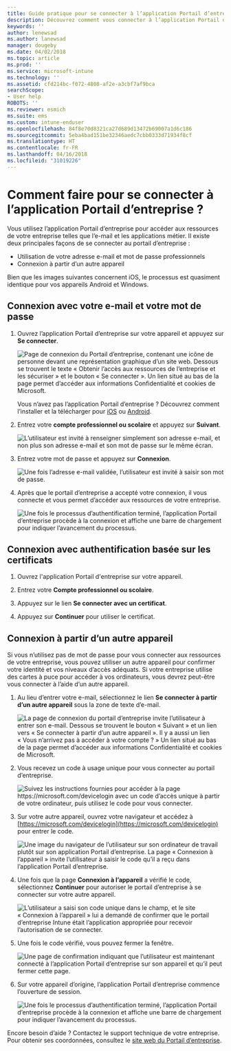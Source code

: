 ```yaml
---
title: Guide pratique pour se connecter à l’application Portail d’entreprise | Microsoft Docs
description: Découvrez comment vous connecter à l’application Portail d’entreprise sur plusieurs plateformes.
keywords: ''
author: lenewsad
ms.author: lanewsad
manager: dougeby
ms.date: 04/02/2018
ms.topic: article
ms.prod: ''
ms.service: microsoft-intune
ms.technology: ''
ms.assetid: cfd214bc-f072-4808-af2e-a3cbf7af9bca
searchScope:
- User help
ROBOTS: ''
ms.reviewer: esmich
ms.suite: ems
ms.custom: intune-enduser
ms.openlocfilehash: 84f8e70d8321ca27d689d13472b69007a1d6c186
ms.sourcegitcommit: 5eba4bad151be32346aedc7cbb0333d71934f8cf
ms.translationtype: HT
ms.contentlocale: fr-FR
ms.lasthandoff: 04/16/2018
ms.locfileid: "31019226"
---
```

# <a name="how-do-i-sign-in-to-the-company-portal-app---user-story-1132123--"></a>Comment faire pour se connecter à l’application Portail d’entreprise ? <!--User Story 1132123-->

Vous utilisez l’application Portail d’entreprise pour accéder aux ressources de votre entreprise telles que l’e-mail et les applications métier. Il existe deux principales façons de se connecter au portail d’entreprise :

* Utilisation de votre adresse e-mail et mot de passe professionnels
* Connexion à partir d’un autre appareil

Bien que les images suivantes concernent iOS, le processus est quasiment identique pour vos appareils Android et Windows.

## <a name="signing-in-with-your-email-address-and-password"></a>Connexion avec votre e-mail et votre mot de passe

1. Ouvrez l’application Portail d’entreprise sur votre appareil et appuyez sur **Se connecter**.

   ![Page de connexion du Portail d’entreprise, contenant une icône de personne devant une représentation graphique d’un site web. Dessous se trouvent le texte « Obtenir l’accès aux ressources de l’entreprise et les sécuriser » et le bouton « Se connecter ». Un lien situé au bas de la page permet d’accéder aux informations Confidentialité et cookies de Microsoft.](/intune-user-help/media/cp_ios_aad_signin_after_1804_001.png)

   Vous n’avez pas l’application Portail d’entreprise ? Découvrez comment l’installer et la télécharger pour [iOS](install-and-sign-in-to-the-intune-company-portal-app-ios.md) ou [Android](install-the-company-portal-app-android.md).

2. Entrez votre **compte professionnel ou scolaire** et appuyez sur **Suivant**.

   ![L’utilisateur est invité à renseigner simplement son adresse e-mail, et non plus son adresse e-mail et son mot de passe sur le même écran.](/intune-user-help/media/cp_ios_aad_signin_after_1804_002.png)

3. Entrez votre mot de passe et appuyez sur **Connexion**.

   ![Une fois l’adresse e-mail validée, l’utilisateur est invité à saisir son mot de passe.](/intune-user-help/media/cp_ios_aad_signin_after_1804_003.png)

4. Après que le portail d’entreprise a accepté votre connexion, il vous connecte et vous permet d’accéder aux ressources de votre entreprise.   

   ![Une fois le processus d’authentification terminé, l’application Portail d’entreprise procède à la connexion et affiche une barre de chargement pour indiquer l’avancement du processus.](/intune-user-help/media/cp_ios_aad_signin_after_1804_004.png)

## <a name="signing-in-with-certificate-based-authentication"></a>Connexion avec authentification basée sur les certificats

1.  Ouvrez l'application Portail d'entreprise sur votre appareil.

2.  Entrez votre **Compte professionnel ou scolaire**.

3.  Appuyez sur le lien **Se connecter avec un certificat**.

4.  Appuyez sur **Continuer** pour utiliser le certificat.

## <a name="signing-in-from-another-device"></a>Connexion à partir d’un autre appareil

Si vous n’utilisez pas de mot de passe pour vous connecter aux ressources de votre entreprise, vous pouvez utiliser un autre appareil pour confirmer votre identité et vos niveaux d’accès adéquats. Si votre entreprise utilise des cartes à puce pour accéder à vos ordinateurs, vous devrez peut-être vous connecter à l’aide d’un autre appareil.

1. Au lieu d’entrer votre e-mail, sélectionnez le lien **Se connecter à partir d’un autre appareil** sous la zone de texte d’e-mail.

   ![La page de connexion du portail d’entreprise invite l’utilisateur à entrer son e-mail.  Dessous se trouvent le bouton « Suivant » et un lien vers « Se connecter à partir d’un autre appareil ». Il y a aussi un lien « Vous n’arrivez pas à accéder à votre compte ? » Un lien situé au bas de la page permet d’accéder aux informations Confidentialité et cookies de Microsoft.](/intune-user-help/media/cp_ios_aad_signin_after_1804_005.png)

2. Vous recevez un code à usage unique pour vous connecter au portail d’entreprise.

   ![Suivez les instructions fournies pour accéder à la page https://microsoft.com/devicelogin avec un code d’accès unique à partir de votre ordinateur, puis utilisez le code pour vous connecter.](/intune-user-help/media/cp_ios_aad_signin_after_1804_006.png)

3. Sur votre autre appareil, ouvrez votre navigateur et accédez à [https://microsoft.com/devicelogin](https://microsoft.com/devicelogin) pour entrer le code.

   ![Une image du navigateur de l’utilisateur sur son ordinateur de travail plutôt sur son application Portail d’entreprise. La page « Connexion à l’appareil » invite l’utilisateur à saisir le code qu’il a reçu dans l’application Portail d’entreprise.](/intune/media/cp_ios_aad_signin_from_another_device_after_1704_004.png)

4. Une fois que la page **Connexion à l’appareil** a vérifié le code, sélectionnez __Continuer__ pour autoriser le portail d’entreprise à se connecter sur votre autre appareil.

   ![L’utilisateur a saisi son code unique dans le champ, et le site « Connexion à l’appareil » lui a demandé de confirmer que le portail d’entreprise Intune était l’application appropriée pour recevoir l’autorisation de se connecter.](/intune/media/cp_ios_aad_signin_from_another_device_after_1704_005.png)

5. Une fois le code vérifié, vous pouvez fermer la fenêtre.

   ![Une page de confirmation indiquant que l’utilisateur est maintenant connecté à l’application Portail d’entreprise sur son appareil et qu’il peut fermer cette page.](/intune/media/cp_ios_aad_signin_from_another_device_after_1704_006.png)

6. Sur votre appareil d’origine, l’application Portail d’entreprise commence l’ouverture de session.

   ![Une fois le processus d’authentification terminé, l’application Portail d’entreprise procède à la connexion et affiche une barre de chargement pour indiquer l’avancement du processus.](/intune-user-help/media/cp_ios_aad_signin_after_1804_007.png)

Encore besoin d’aide ? Contactez le support technique de votre entreprise. Pour obtenir ses coordonnées, consultez le [site web du Portail d’entreprise](https://portal.manage.microsoft.com#HelpDeskDialog).
